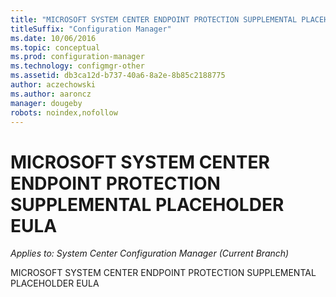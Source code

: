 ```yaml
---
title: "MICROSOFT SYSTEM CENTER ENDPOINT PROTECTION SUPPLEMENTAL PLACEHOLDER EULA"
titleSuffix: "Configuration Manager"
ms.date: 10/06/2016
ms.topic: conceptual
ms.prod: configuration-manager
ms.technology: configmgr-other
ms.assetid: db3ca12d-b737-40a6-8a2e-8b85c2188775
author: aczechowski
ms.author: aaroncz
manager: dougeby
robots: noindex,nofollow
---
```

# MICROSOFT SYSTEM CENTER ENDPOINT PROTECTION SUPPLEMENTAL PLACEHOLDER EULA

*Applies to: System Center Configuration Manager (Current Branch)*

MICROSOFT SYSTEM CENTER ENDPOINT PROTECTION SUPPLEMENTAL PLACEHOLDER EULA
